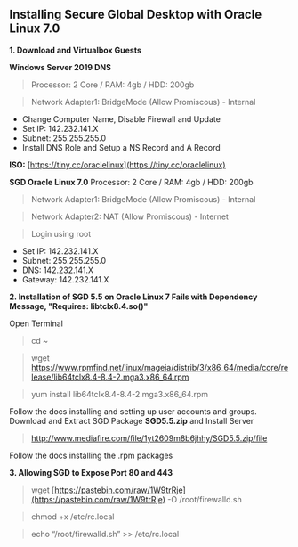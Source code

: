 ## Installing Secure Global Desktop with Oracle Linux 7.0

**1. Download and Virtualbox Guests**

**Windows Server 2019 DNS**

>Processor: 2 Core / RAM: 4gb / HDD: 200gb

>Network Adapter1: BridgeMode (Allow Promiscous) - Internal
	
 - Change Computer Name, Disable Firewall and Update 
 - Set IP: 142.232.141.X
 - Subnet: 255.255.255.0
 - Install DNS Role and Setup a NS Record and A Record

**ISO:** [https://tiny.cc/oraclelinux](https://tiny.cc/oraclelinux)

**SGD Oracle Linux 7.0** Processor: 2 Core / RAM: 4gb / HDD: 200gb
>Network Adapter1: BridgeMode (Allow Promiscous) - Internal

>Network Adapter2: NAT (Allow Promiscous) - Internet

   > Login using root

 - Set IP: 142.232.141.X
 - Subnet: 255.255.255.0
 - DNS: 142.232.141.X
 - Gateway: 142.232.141.X

**2. Installation of SGD 5.5 on Oracle Linux 7 Fails with Dependency Message, "Requires: libtclx8.4.so()"**

Open Terminal
> cd ~

> wget https://www.rpmfind.net/linux/mageia/distrib/3/x86_64/media/core/release/lib64tclx8.4-8.4-2.mga3.x86_64.rpm

> yum install lib64tclx8.4-8.4-2.mga3.x86_64.rpm

Follow the docs installing and  setting up user accounts and groups.
Download and Extract SGD Package **SGD5.5.zip** and Install Server
> http://www.mediafire.com/file/1yt2609m8b6jhhy/SGD5.5.zip/file

Follow the docs installing the .rpm packages

**3. Allowing SGD to Expose Port 80 and 443**

>wget [https://pastebin.com/raw/1W9trRje](https://pastebin.com/raw/1W9trRje) -O /root/firewalld.sh

>chmod +x /etc/rc.local

>echo “/root/firewalld.sh” >> /etc/rc.local

